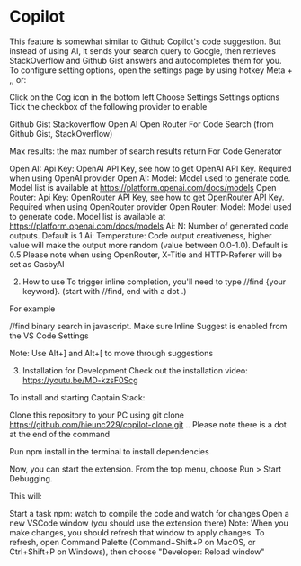 # Copilot
This feature is somewhat similar to Github Copilot's code suggestion. But instead of using AI, it sends your search query to Google, then retrieves StackOverflow and Github Gist answers and autocompletes them for you.
To configure setting options, open the settings page by using hotkey Meta + ,, or:

Click on the Cog icon in the bottom left
Choose Settings
Settings options
Tick the checkbox of the following provider to enable

Github Gist
Stackoverflow
Open AI
Open Router
For Code Search (from Github Gist, StackOverflow)

Max results: the max number of search results return
For Code Generator

Open AI: Api Key: OpenAI API Key, see how to get OpenAI API Key. Required when using OpenAI provider
Open AI: Model: Model used to generate code. Model list is available at https://platform.openai.com/docs/models
Open Router: Api Key: OpenRouter API Key, see how to get OpenRouter API Key. Required when using OpenRouter provider
Open Router: Model: Model used to generate code. Model list is available at https://platform.openai.com/docs/models
Ai: N: Number of generated code outputs. Default is 1
Ai: Temperature: Code output creativeness, higher value will make the output more random (value between 0.0-1.0). Default is 0.5
Please note when using OpenRouter, X-Title and HTTP-Referer will be set as GasbyAI

2. How to use
To trigger inline completion, you'll need to type //find {your keyword}. (start with //find, end with a dot .)

For example

//find binary search in javascript.
Make sure Inline Suggest is enabled from the VS Code Settings

Note: Use Alt+] and Alt+[ to move through suggestions

3. Installation for Development
Check out the installation video: https://youtu.be/MD-kzsF0Scg

To install and starting Captain Stack:

Clone this repository to your PC using git clone https://github.com/hieunc229/copilot-clone.git .. Please note there is a dot at the end of the command

Run npm install in the terminal to install dependencies

Now, you can start the extension. From the top menu, choose Run > Start Debugging.

This will:

Start a task npm: watch to compile the code and watch for changes
Open a new VSCode window (you should use the extension there)
Note: When you make changes, you should refresh that window to apply changes. To refresh, open Command Palette (Command+Shift+P on MacOS, or Ctrl+Shift+P on Windows), then choose "Developer: Reload window"
